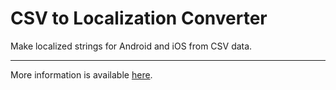 # CSV to Localization Converter

Make localized strings for Android and iOS from CSV data.

---

More information is available [here](https://csv2i18n.kobalt.dev).